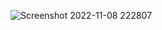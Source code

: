 ![Screenshot 2022-11-08 222807](https://user-images.githubusercontent.com/82725681/200628658-0c33ed6a-3c60-4e2f-a08f-47f3809a5d78.png)
